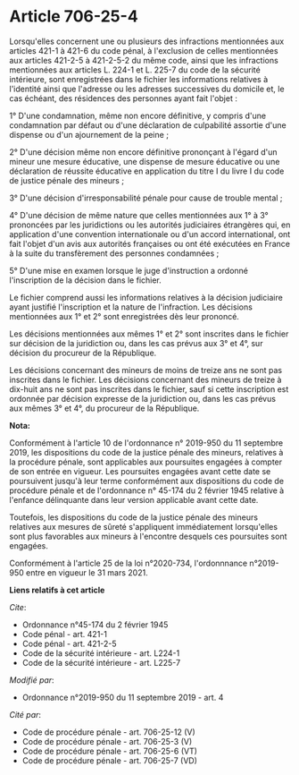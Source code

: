 # Article 706-25-4

Lorsqu'elles concernent une ou plusieurs des infractions mentionnées aux articles 421-1 à 421-6 du code pénal, à l'exclusion
de celles mentionnées aux articles 421-2-5 à 421-2-5-2 du même code, ainsi que les infractions mentionnées aux articles L.
224-1 et L. 225-7 du code de la sécurité intérieure, sont enregistrées dans le fichier les informations relatives à
l'identité ainsi que l'adresse ou les adresses successives du domicile et, le cas échéant, des résidences des personnes ayant
fait l'objet :

1° D'une condamnation, même non encore définitive, y compris d'une condamnation par défaut ou d'une déclaration de
culpabilité assortie d'une dispense ou d'un ajournement de la peine ;

2° D'une décision même non encore définitive prononçant à l'égard d'un mineur une mesure éducative, une dispense de mesure
éducative ou une déclaration de réussite éducative en application du titre I du livre I du code de justice pénale des
mineurs ;

3° D'une décision d'irresponsabilité pénale pour cause de trouble mental ;

4° D'une décision de même nature que celles mentionnées aux 1° à 3° prononcées par les juridictions ou les autorités
judiciaires étrangères qui, en application d'une convention internationale ou d'un accord international, ont fait l'objet
d'un avis aux autorités françaises ou ont été exécutées en France à la suite du transfèrement des personnes condamnées ;

5° D'une mise en examen lorsque le juge d'instruction a ordonné l'inscription de la décision dans le fichier.

Le fichier comprend aussi les informations relatives à la décision judiciaire ayant justifié l'inscription et la nature de
l'infraction. Les décisions mentionnées aux 1° et 2° sont enregistrées dès leur prononcé.

Les décisions mentionnées aux mêmes 1° et 2° sont inscrites dans le fichier sur décision de la juridiction ou, dans les cas
prévus aux 3° et 4°, sur décision du procureur de la République.

Les décisions concernant des mineurs de moins de treize ans ne sont pas inscrites dans le fichier. Les décisions concernant
des mineurs de treize à dix-huit ans ne sont pas inscrites dans le fichier, sauf si cette inscription est ordonnée par
décision expresse de la juridiction ou, dans les cas prévus aux mêmes 3° et 4°, du procureur de la République.

**Nota:**

Conformément à l'article 10 de l'ordonnance n° 2019-950 du 11 septembre 2019, les dispositions du code de la justice pénale
des mineurs, relatives à la procédure pénale, sont applicables aux poursuites engagées à compter de son entrée en vigueur.
Les poursuites engagées avant cette date se poursuivent jusqu'à leur terme conformément aux dispositions du code de procédure
pénale et de l'ordonnance n° 45-174 du 2 février 1945 relative à l'enfance délinquante dans leur version applicable avant
cette date.

Toutefois, les dispositions du code de la justice pénale des mineurs relatives aux mesures de sûreté s'appliquent
immédiatement lorsqu'elles sont plus favorables aux mineurs à l'encontre desquels ces poursuites sont engagées.

Conformément à l'article 25 de la loi n°2020-734, l'ordonnnance n°2019-950 entre en vigueur le 31 mars 2021.

**Liens relatifs à cet article**

_Cite_:

  - Ordonnance n°45-174 du 2 février 1945
  - Code pénal - art. 421-1
  - Code pénal - art. 421-2-5
  - Code de la sécurité intérieure - art. L224-1
  - Code de la sécurité intérieure - art. L225-7

_Modifié par_:

  - Ordonnance n°2019-950 du 11 septembre 2019 - art. 4

_Cité par_:

  - Code de procédure pénale - art. 706-25-12 (V)
  - Code de procédure pénale - art. 706-25-3 (V)
  - Code de procédure pénale - art. 706-25-6 (VT)
  - Code de procédure pénale - art. 706-25-7 (VD)
